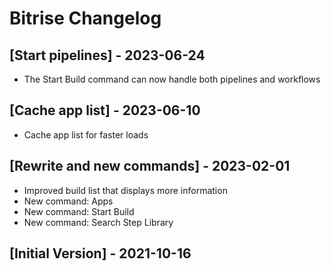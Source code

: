 # Bitrise Changelog

## [Start pipelines] - 2023-06-24

- The Start Build command can now handle both pipelines and workflows

## [Cache app list] - 2023-06-10

- Cache app list for faster loads

## [Rewrite and new commands] - 2023-02-01

- Improved build list that displays more information
- New command: Apps
- New command: Start Build
- New command: Search Step Library

## [Initial Version] - 2021-10-16
